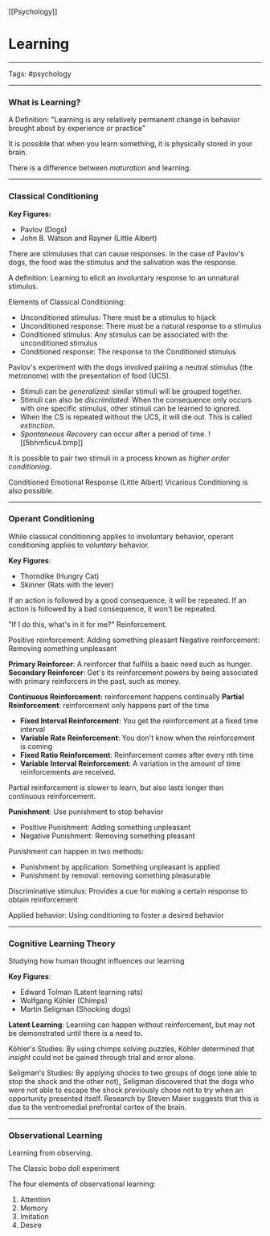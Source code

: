 [[Psychology]]

# Learning

---

Tags: #psychology 

---


### What is Learning?

A Definition: "Learning is any relatively permanent change in behavior brought about by experience or practice"

It is possible that when you learn something, it is physically stored in your brain.

There is a difference between *maturation* and learning.

---

### Classical Conditioning

**Key Figures:**
- Pavlov (Dogs)
- John B. Watson and Rayner (Little Albert)

There are stimuluses that can cause responses. In the case of Pavlov's dogs, the food was the stimulus and the salivation was the response. 

A definition: Learning to elicit an involuntary response to an unnatural stimulus.

Elements of Classical Conditioning:
- Unconditioned stimulus: There must be a stimulus to hijack
- Unconditioned response: There must be a natural response to a stimulus
- Conditioned stimulus: Any stimulus can be associated with the unconditioned stimulus
- Conditioned response: The response to the Conditioned stimulus

Pavlov's experiment with the dogs involved pairing a neutral stimulus (the metronome) with the presentation of food (UCS). 

- Stimuli can be *generalized*: similar stimuli will be grouped together.
- Stimuli can also be *discrimitated*: When the consequence only occurs with one specific stimulus, other stimuli can be learned to ignored. 
- When the CS is repeated without the UCS, it will die out. This is called *extinction*.
- *Spontaneous Recovery*  can occur after a period of time.
 ![[5bhm5cu4.bmp]]

It is possible to pair two stimuli in a process known as *higher order conditioning*.

Conditioned Emotional Response (Little Albert)
Vicarious Conditioning is also possible.

---

### Operant Conditioning

While classical conditioning applies to involuntary behavior, operant conditioning applies to *voluntary* behavior.

**Key Figures**:
- Thorndike (Hungry Cat)
- Skinner (Rats with the lever)

If an action is followed by a good consequence, it will be repeated.
If an action is followed by a bad consequence, it won't be repeated.

"If I do this, what's in it for me?" Reinforcement.

Positive reinforcement: Adding something pleasant
Negative reinforcement: Removing something unpleasant

**Primary Reinforcer**: A reinforcer that fulfills a basic need such as hunger.
**Secondary Reinforcer**: Get's its reinforcement powers by being associated with primary reinforcers in the past, such as money.


**Continuous Reinforcement:** reinforcement happens continually
**Partial Reinforcement**: reinforcement only happens part of the time
- **Fixed Interval Reinforcement**: You get the reinforcement at a fixed time interval
- **Variable Rate Reinforcement**: You don't know when the reinforcement is coming
- **Fixed Ratio Reinforcement**: Reinforcement comes after every nth time
- **Variable Interval Reinforcement**: A variation in the amount of time reinforcements are received.

Partial reinforcement is slower to learn, but also lasts longer than continuous reinforcement.

**Punishment**: Use punishment to stop behavior
- Positive Punishment: Adding something unpleasant
- Negative Punishment: Removing something pleasant

Punishment can happen in two methods:
- Punishment by application: Something unpleasant is applied
- Punishment by removal: removing something pleasurable

Discriminative stimulus: Provides a cue for making a certain response to obtain reinforcement

Applied behavior: Using conditioning to foster a desired behavior

---

### Cognitive Learning Theory

Studying how human thought influences our learning

**Key Figures**:
- Edward Tolman (Latent learning rats)
- Wolfgang Köhler (Chimps)
- Martin Seligman (Shocking dogs)

**Latent Learning**: Learning can happen without reinforcement, but may not be demonstrated until there is a need to.

Köhler's Studies:
By using chimps solving puzzles, Köhler determined that *insight* could not be gained through trial and error alone.

Seligman's Studies:
By applying shocks to two groups of dogs (one able to stop the shock and the other not), Seligman discovered that the dogs who were not able to escape the shock previously chose not to try when an opportunity presented itself. Research by Steven Maier suggests that this is due to the ventromedial prefrontal cortex of the brain. 

---

### Observational Learning

Learning from observing.

The Classic bobo doll experiment

The four elements of observational learning:
1. Attention
2. Memory
3. Imitation
4. Desire